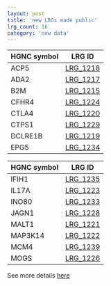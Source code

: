 ```yaml
---
layout: post
title: 'new LRGs made public'
lrg_count: 16
category: 'new data'
---
```


<div class="clearfix">
	<div class="left margin-right-25">
		<table class="table table-hover table-lrg table-lrg-bold-left-col" style="width:auto">
			<thead>
				<tr><th>HGNC symbol</th><th>LRG ID</th></tr>
			</thead>
			<tbody class="bordered-columns">
				<tr><td>ACP5</td><td><a href="{{ site.urls.lrg_ftp_http }}LRG_1218.xml" target="_blank">LRG_1218</a></td></tr>
				<tr><td>ADA2</td><td><a href="{{ site.urls.lrg_ftp_http }}LRG_1217.xml" target="_blank">LRG_1217</a></td></tr>
				<tr><td>B2M</td><td><a href="{{ site.urls.lrg_ftp_http }}LRG_1215.xml" target="_blank">LRG_1215</a></td></tr>
				<tr><td>CFHR4</td><td><a href="{{ site.urls.lrg_ftp_http }}LRG_1224.xml" target="_blank">LRG_1224</a></td></tr>
				<tr><td>CTLA4</td><td><a href="{{ site.urls.lrg_ftp_http }}LRG_1220.xml" target="_blank">LRG_1220</a></td></tr>
				<tr><td>CTPS1</td><td><a href="{{ site.urls.lrg_ftp_http }}LRG_1229.xml" target="_blank">LRG_1229</a></td></tr>
				<tr><td>DCLRE1B</td><td><a href="{{ site.urls.lrg_ftp_http }}LRG_1219.xml" target="_blank">LRG_1219</a></td></tr>
				<tr><td>EPG5</td><td><a href="{{ site.urls.lrg_ftp_http }}LRG_1234.xml" target="_blank">LRG_1234</a></td></tr>				
			</tbody>
		</table>
	</div>
	<div class="left">
		<table class="table table-hover table-lrg table-lrg-bold-left-col" style="width:auto">
			<thead>
				<tr><th>HGNC symbol</th><th>LRG ID</th></tr>
			</thead>
			<tbody class="bordered-columns">
				<tr><td>IFIH1</td><td><a href="{{ site.urls.lrg_ftp_http }}LRG_1235.xml" target="_blank">LRG_1235</a></td></tr>
				<tr><td>IL17A</td><td><a href="{{ site.urls.lrg_ftp_http }}LRG_1223.xml" target="_blank">LRG_1223</a></td></tr>
				<tr><td>INO80</td><td><a href="{{ site.urls.lrg_ftp_http }}LRG_1233.xml" target="_blank">LRG_1233</a></td></tr>
				<tr><td>JAGN1</td><td><a href="{{ site.urls.lrg_ftp_http }}LRG_1228.xml" target="_blank">LRG_1228</a></td></tr>
				<tr><td>MALT1</td><td><a href="{{ site.urls.lrg_ftp_http }}LRG_1221.xml" target="_blank">LRG_1221</a></td></tr>
				<tr><td>MAP3K14</td><td><a href="{{ site.urls.lrg_ftp_http }}LRG_1222.xml" target="_blank">LRG_1222</a></td></tr>
				<tr><td>MCM4</td><td><a href="{{ site.urls.lrg_ftp_http }}LRG_1239.xml" target="_blank">LRG_1239</a></td></tr>
				<tr><td>MOGS</td><td><a href="{{ site.urls.lrg_ftp_http }}LRG_1226.xml" target="_blank">LRG_1226</a></td></tr>
			</tbody>
		</table>
	</div>
</div>
<div>
See more details <a class="btn btn-primary btn-xs" href="/search/?query=LRG_1215;LRG_1217;LRG_1218;LRG_1219;LRG_1220;LRG_1221;LRG_1222;LRG_1223;LRG_1224;LRG_1226;LRG_1228;LRG_1229;LRG_1233;LRG_1234;LRG_1235;LRG_1239">here</a>
</div>
